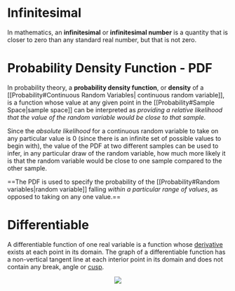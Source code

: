 # Infinitesimal
In mathematics, an **infinitesimal** or **infinitesimal number** is a quantity that is closer to zero than any standard real number, but that is not zero.
# Probability Density Function - PDF
In probability theory, a **probability density function**, or **density** of a [[Probability#Continuous Random Variables| continuous random variable]], is a function whose value at any given point in the [[Probability#Sample Space|sample space]] can be interpreted as *providing a relative likelihood that the value of the random variable would be close to that sample.*

Since the _absolute likelihood_ for a continuous random variable to take on any particular value is 0 (since there is an infinite set of possible values to begin with), the value of the PDF at two different samples can be used to infer, in any particular draw of the random variable, how much more likely it is that the random variable would be close to one sample compared to the other sample.

==The PDF is used to specify the probability of the [[Probability#Random variables|random variable]] falling _within a particular range of values_, as opposed to taking on any one value.==

# Differentiable
A differentiable function of one real variable is a function whose [derivative](https://en.wikipedia.org/wiki/Derivative) exists at each point in its domain.
The graph of a differentiable function has a non-vertical tangent line at each interior point in its domain and does not contain any break, angle or [cusp](https://en.wikipedia.org/wiki/Cusp_(singularity) "Cusp (singularity)").
<center><img src="https://upload.wikimedia.org/wikipedia/commons/thumb/a/a3/Polynomialdeg3.svg/600px-Polynomialdeg3.svg.png"></center>
